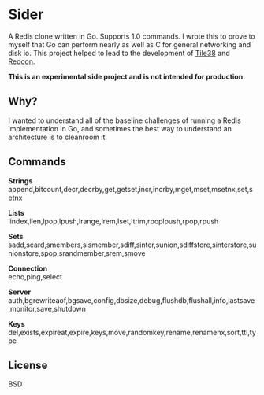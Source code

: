 Sider
=====
A Redis clone written in Go. Supports 1.0 commands.
I wrote this to prove to myself that Go can perform nearly as well as C for general networking and disk io.
This project helped to lead to the development of [Tile38](https://github.com/tidwall/tile38) and [Redcon](https://github.com/tidwall/redcon).

**This is an experimental side project and is not intended for production.**

Why?
----
I wanted to understand all of the baseline challenges of running a Redis implementation in Go, and sometimes the best way to understand an architecture is to cleanroom it. 


Commands
--------
**Strings**  
append,bitcount,decr,decrby,get,getset,incr,incrby,mget,mset,msetnx,set,setnx

**Lists**  
lindex,llen,lpop,lpush,lrange,lrem,lset,ltrim,rpoplpush,rpop,rpush

**Sets**  
sadd,scard,smembers,sismember,sdiff,sinter,sunion,sdiffstore,sinterstore,sunionstore,spop,srandmember,srem,smove

**Connection**  
echo,ping,select

**Server**  
auth,bgrewriteaof,bgsave,config,dbsize,debug,flushdb,flushall,info,lastsave,monitor,save,shutdown

**Keys**  
del,exists,expireat,expire,keys,move,randomkey,rename,renamenx,sort,ttl,type


License
-------
BSD
